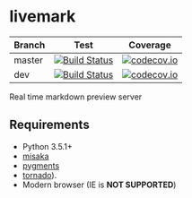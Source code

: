 # livemark

| Branch | Test | Coverage |
|--------|------|----------|
| master |[![Build Status](https://travis-ci.org/miyakogi/livemark.svg?branch=master)](https://travis-ci.org/miyakogi/livemark)|[![codecov.io](https://codecov.io/github/miyakogi/livemark/coverage.svg?branch=master)](https://codecov.io/github/miyakogi/livemark?branch=master)|
| dev |[![Build Status](https://travis-ci.org/miyakogi/livemark.svg?branch=dev)](https://travis-ci.org/miyakogi/livemark)|[![codecov.io](https://codecov.io/github/miyakogi/livemark/coverage.svg?branch=dev)](https://codecov.io/github/miyakogi/livemark?branch=dev)|

Real time markdown preview server

## Requirements

- Python 3.5.1+
- [misaka](http://misaka.61924.nl/)
- [pygments](http://pygments.org/)
- [tornado](http://www.tornadoweb.org/en/stable/)).
- Modern browser (IE is **NOT SUPPORTED**)
